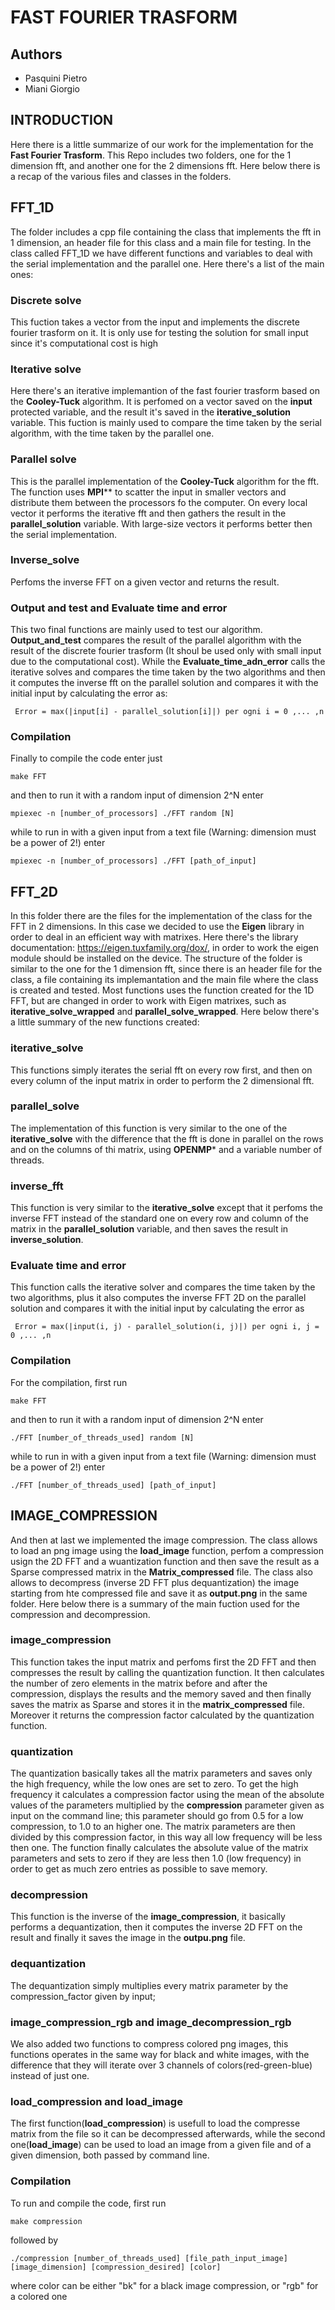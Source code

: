 # FAST FOURIER TRASFORM
## Authors

- Pasquini Pietro
- Miani Giorgio

## **INTRODUCTION**
Here there is a little summarize of our work for the implementation for the **Fast Fourier Trasform**. This Repo includes two folders, one for the 1 dimension fft, and another one for the 2 dimensions fft.
Here below there is a recap of the various files and classes in the folders.

## **FFT_1D**
The folder includes a cpp file containing the class that implements the fft in 1 dimension, an header file for this class and a main file for testing.
In the class called FFT_1D we have different functions and variables to deal with the serial implementation and the parallel one.
Here there's a list of the main ones:

### **Discrete solve**
This fuction takes a vector from the input and implements the discrete fourier trasform on it. It is only use for testing the solution for small input since it's computational cost is high

### **Iterative solve**
Here there's an iterative implemantion of the fast fourier trasform based on the **Cooley-Tuck** algorithm. It is perfomed on a vector saved on the **input** protected variable, and the result it's saved in the **iterative_solution** variable.
This fuction is mainly used to compare the time taken by the serial algorithm, with the time taken by the parallel one.

### **Parallel solve**
This is the parallel implementation of the **Cooley-Tuck** algorithm for the fft. The function uses **MPI**** to scatter the input in smaller vectors and distribute them between the processors fo the computer. On every local vector it performs the iterative fft and then gathers the result in the **parallel_solution** variable.
With large-size vectors it performs better then the serial implementation. 

### **Inverse_solve** 
Perfoms the inverse FFT on a given vector and returns the result.

### **Output and test** and **Evaluate time and error**
This two final functions are mainly used to test our algorithm. **Output_and_test** compares the result of the parallel algorithm with the result of the discrete fourier trasform (It shoul be used only with small input due to the computational cost). While the **Evaluate_time_adn_error** calls the iterative solves and compares the time taken by the two algorithms and then it computes the inverse fft on the parallel solution and compares it with the initial input by calculating the error as:
```
 Error = max(|input[i] - parallel_solution[i]|) per ogni i = 0 ,... ,n
```



### **Compilation**
Finally to compile the code enter just
```
make FFT
```
and then to run it with a random input of dimension 2^N enter
```
mpiexec -n [number_of_processors] ./FFT random [N]
```
while to run in with a given input from a text file (Warning: dimension must be a power of 2!) enter
```
mpiexec -n [number_of_processors] ./FFT [path_of_input]
```



## **FFT_2D**
In this folder there are the files for the implementation of the class for the FFT in 2 dimensions. In this case we decided to use the **Eigen** library in order to deal in an efficient way with matrixes. Here there's the library documentation: https://eigen.tuxfamily.org/dox/, in order to work the eigen module should be installed on the device.
The structure of the folder is similar to the one for the 1 dimension fft, since there is an header file for the class, a file containing its implemantation and the main file where the class is created and tested. Most functions uses the function created for the 1D FFT, but are changed in order to work with Eigen matrixes, such as **iterative_solve_wrapped** and **parallel_solve_wrapped**.
Here below there's a little summary of the new functions created:

### **iterative_solve**
This functions simply iterates the serial fft on every row first, and then on every column of the input matrix in order to perform the 2 dimensional fft.

### **parallel_solve**
The implementation of this function is very similar to the one of the **iterative_solve** with the difference that the fft is done in parallel on the rows and on the columns of thi matrix, using **OPENMP*** and a variable number of threads.

### **inverse_fft**
This function is very similar to the **iterative_solve** except that it perfoms the inverse FFT instead of the standard one on every row and column of the matrix in the **parallel_solution** variable, and then saves the result in **inverse_solution**.

### **Evaluate time and error**
This function calls the iterative solver and compares the time taken by the two algorithms, plus it also computes the inverse FFT 2D on the parallel solution and compares it with the initial input by calculating the error as
```
 Error = max(|input(i, j) - parallel_solution(i, j)|) per ogni i, j = 0 ,... ,n
```

### **Compilation**
For the compilation, first run
```
make FFT
```
and then to run it with a random input of dimension 2^N enter
```
./FFT [number_of_threads_used] random [N]
```
while to run in with a given input from a text file (Warning: dimension must be a power of 2!) enter
```
./FFT [number_of_threads_used] [path_of_input]
```


## **IMAGE_COMPRESSION**
And then at last we implemented the image compression. The class allows to load an png image using the **load_image** function, perfom a compression usign the 2D FFT and a wuantization function and then save the result as a Sparse compressed matrix in the **Matrix_compressed** file. The class also allows to decompress (inverse 2D FFT plus dequantization) the image starting from hte compressed file and save it as **output.png** in the same folder.
Here below there is a summary of the main fuction used for the compression and decompression.

### **image_compression**
This function takes the input matrix and perfoms first the 2D FFT and then compresses the result by calling the quantization function. It then calculates the number of zero elements in the matrix before and after the compression, displays the results and the memory saved and then finally saves the matrix as Sparse and stores it in the **matrix_compressed** file. Moreover it returns the compression factor calculated by the quantization function.

### **quantization**
The quantization basically takes all the matrix parameters and saves only the high frequency, while the low ones are set to zero. To get the high frequency it calculates a compression factor using the mean of the absolute values of the parameters multiplied by the **compression** parameter given as input on the command line; this parameter should go from 0.5 for a low compression, to 1.0 to an higher one. The matrix parameters are then divided by this compression factor, in this way all low frequency will be less then one. The function finally calculates the absolute value of the matrix parameters and sets to zero if they are less then 1.0 (low frequency) in order to get as much zero entries as possible to save memory.

### **decompression**
This function is the inverse of the **image_compression**, it basically performs a dequantization, then it computes the inverse 2D FFT on the result and finally it saves the image in the **outpu.png** file.

### **dequantization**
The dequantization simply multiplies every matrix parameter by the compression_factor given by input;

### **image_compression_rgb** and **image_decompression_rgb**
We also added two functions to compress colored png images, this functions operates in the same way for  black and white images, with the difference that they will iterate over 3 channels of colors(red-green-blue) instead of  just one.

### **load_compression** and **load_image**
The first function(**load_compression**) is usefull to load the compresse matrix from the file so it can be decompressed afterwards, while the second one(**load_image**) can be used to load an image from a given file and of a given dimension, both passed by command line.

### **Compilation**
To run and compile the code, first run 
```
make compression
```
followed by
```
./compression [number_of_threads_used] [file_path_input_image] [image_dimension] [compression_desired] [color]
```
where color can be either "bk" for a black image compression, or "rgb" for a colored one








